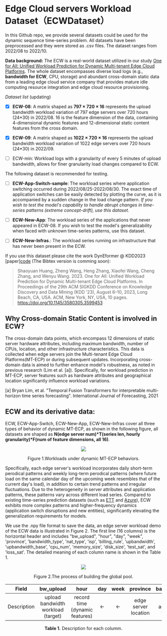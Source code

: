 # Edge Cloud servers Workload Dataset（ECWDataset）
In this Github repo, we provide several datasets could be used for the dynamic sequence time-series problem. All datasets have been preprocessed and they were stored as .csv files. The dataset ranges from 2022/08 to 2022/10. 

**Data background:** The ECW is a real-world dataset utilized in our study [One for All: Unified Workload Prediction for Dynamic Multi-tenant Edge Cloud Platforms](https://github.com/hsy23/KDD23_DynEformer). The whole dataset encompasses diverse load logs (e.g., **bandwidth for ECW**, CPU, storage) and abundant cross-domain static data from a leading edge cloud service company that provides mature idle computing resource integration and edge cloud resource provisioning.

*Dataset list* (updating)

- [x] **ECW-08**: A matrix shaped as **797 $\times$ 720 $\times$ 16** represents the upload bandwidth workload variation of 797 edge servers over 720 hours (24\*30) in 2022/08. 16 is the feature dimension of the data, containing 4-dimensional dynamic features and 12-dimensional static content features from the cross domain. 

- [x] **ECW-09**: A matrix shaped as **1022 $\times$ 720 $\times$ 16** represents the upload bandwidth workload variation of 1022 edge servers over 720 hours (24\*30) in 2022/09.

- [ ] ECW-min: Workload logs with a granularity of every 5 minutes of upload bandwidth, allows for finer granularity load changes compared to ECW.

The following dataset is recommended for testing.

- [ ] **ECW-App-Switch-sample**: The workload series where application switching occurred during 2022/08/25-2022/08/30. The exact time of application switches can be easily detected by plotting the curve, as it is accompanied by a sudden change in the load change pattern. *If you wish to test the model's capability to handle abrupt changes in time-series patterns (extreme concept-drift), use this dataset.*

- [ ] **ECW-New-App**: The workload series of the applications that never appeared in ECW-08. If you wish to test the model's generalizability when faced with unknown time-series patterns, use this dataset.

- [ ] **ECW-New-Infras**.: The workload series running on infrastructure that has never been present in the ECW.

If you use this dataset please cite the work DynEformer @ KDD2023 [paper][code](https://github.com/hsy23/KDD23_DynEformer) (The Bibtex version is comming soon):

> Shaoyuan Huang, Zheng Wang, Heng Zhang, Xiaofei Wang, Cheng Zhang, and Wenyu Wang. 2023. One for All: Unified Workload Prediction for Dynamic Multi-tenant Edge Cloud Platforms. In Proceedings of the 29th ACM SIGKDD Conference on Knowledge Discovery and Data Mining (KDD ’23), August 6–10, 2023, Long Beach, CA, USA. ACM, New York, NY, USA, 10 pages. https://doi.org/10.1145/3580305.3599453

## Why Cross-domain Static Content is involved in ECW?
The cross-domain data points, which encompass 12 dimensions of static server hardware attributes, including maximum bandwidth, number of CPUs, location, and other infrastructure characteristics. This data is collected when edge servers join the Multi-tenant Edge Cloud Platforms(MT-ECP) or during subsequent updates. Incorporating cross-domain data is aimed to further enhance model's robustness, as noted in previous research (Lim et al. [a]). Specifically, for workload prediction in MT-ECP, server features such as hardware attributes and geographical location significantly influence workload variations.

[a] Bryan Lim, et al. "Temporal Fusion Transformers for interpretable multi-horizon time series forecasting". International Journal of Forecasting, 2021

## ECW and its derivative data:
ECW, ECW-App-Switch, ECW-New-App, ECW-New-Infras cover all three types of behavior of dynamic MT-ECP, as shown in the following figure, all datasets are shaped as **N(edge server num)\*T(series len, hourly granularity)\*F(num of feature dimensions, all 16)**. 


<div align="center">
  <img src="https://github.com/hsy23/ECWDataset/assets/45703329/c08fb4d2-42da-4dc5-969d-266c99d69cc1">
  <p>Figure 1.Workloads under dynamic MT-ECP behaviors.</p>
</div>

Specifically, each edge server's workload incorporates daily short-term perodical patterns and weekly long-term perodical patterns (where future load on the same calendar day of the upcoming week resembles that of the current day's load), in addition to certain trend patterns and irregular fluctuations. Due to the heterogeneity in server attributes and application patterns, these patterns vary across different load series. Compared to existing time-series prediction datasets (such as [ETT](https://github.com/zhouhaoyi/ETDataset) and [Azure](https://github.com/Azure/AzurePublicDataset/)), ECW exhibits more complex patterns and higher-frequency dynamics (application switch disruptions and new entities), significantly elevating the generalization requirements for models.

We use the .npy file format to save the data, an edge server workload demo of the ECW data is illustrated in Figure 2. The first line (16 columns) is the horizontal header and includes "bw_upload", "hour", "day", "week", 'province', 'bandwidth_type', 'nat_type', 'isp', 'billing_rule', 'upbandwidth', 'upbandwidth_base', 'cpu_num', 'memory_size', 'disk_size', 'test_sat', and 'loss_sat'. The detailed meaning of each column name is shown in the Table 1.

<div align="center">
  <img src="https://github.com/hsy23/ECWDataset/assets/45703329/5b7189dd-71f0-4097-b945-bdbf51ef43aa">
  <p>Figure 2.The process of building the global pool.</p>
</div>

| Field | bw_upload | hour | day | week | province | bandwidth_type | nat_type | isp | billing_rule | upbandwidth | upbandwidth_base | cpu_num | memory_size | disk_size | test_sat | loss_sat |
| :----: | :----: | :----: | :----: | :----: | :----: | :----: | :----: | :----: | :----:| :----: | :----: | :----: | :----: | :----:| :----: | :----: |
| Description | upload bandwidth workload (target) | record time (dynamic features) | <- | <- | edge server location | quality assessment of the network | nat type | isp | types of billing | total server bandwidth | available server bandwidth | cpu_num | memory_size | disk_size | network pressure test quality | packet loss quality |



<p align="center"><b>Table 1.</b> Description for each columm.</p>

